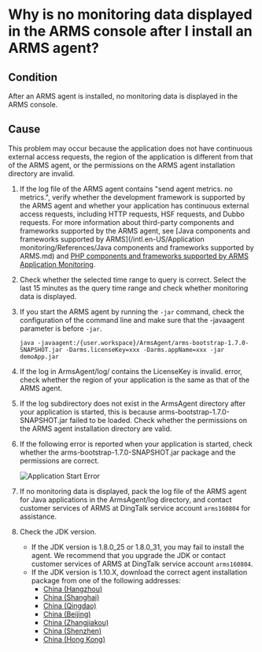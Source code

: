 # Why is no monitoring data displayed in the ARMS console after I install an ARMS agent?

## Condition

After an ARMS agent is installed, no monitoring data is displayed in the ARMS console.

## Cause

This problem may occur because the application does not have continuous external access requests, the region of the application is different from that of the ARMS agent, or the permissions on the ARMS agent installation directory are invalid.

1.  If the log file of the ARMS agent contains "send agent metrics. no metrics.", verify whether the development framework is supported by the ARMS agent and whether your application has continuous external access requests, including HTTP requests, HSF requests, and Dubbo requests. For more information about third-party components and frameworks supported by the ARMS agent, see [Java components and frameworks supported by ARMS](/intl.en-US/Application monitoring/References/Java components and frameworks supported by ARMS.md) and [PHP components and frameworks supported by ARMS Application Monitoring]().

2.  Check whether the selected time range to query is correct. Select the last 15 minutes as the query time range and check whether monitoring data is displayed.

3.  If you start the ARMS agent by running the `-jar` command, check the configuration of the command line and make sure that the -javaagent parameter is before `-jar`.

    ```
    java -javaagent:/{user.workspace}/ArmsAgent/arms-bootstrap-1.7.0-SNAPSHOT.jar -Darms.licenseKey=xxx -Darms.appName=xxx -jar demoApp.jar
    ```

4.  If the log in ArmsAgent/log/ contains the LicenseKey is invalid. error, check whether the region of your application is the same as that of the ARMS agent.

5.  If the log subdirectory does not exist in the ArmsAgent directory after your application is started, this is because arms-bootstrap-1.7.0-SNAPSHOT.jar failed to be loaded. Check whether the permissions on the ARMS agent installation directory are valid.

6.  If the following error is reported when your application is started, check whether the arms-bootstrap-1.7.0-SNAPSHOT.jar package and the permissions are correct.

    ![Application Start Error](https://static-aliyun-doc.oss-accelerate.aliyuncs.com/assets/img/en-US/5096358061/p43213.png)

7.  If no monitoring data is displayed, pack the log file of the ARMS agent for Java applications in the ArmsAgent/log directory, and contact customer services of ARMS at DingTalk service account `arms160804` for assistance.

8.  Check the JDK version.

    -   If the JDK version is 1.8.0\_25 or 1.8.0\_31, you may fail to install the agent. We recommend that you upgrade the JDK or contact customer services of ARMS at DingTalk service account `arms160804`.
    -   If the JDK version is 1.10.X, download the correct agent installation package from one of the following addresses:
        -   [China \(Hangzhou\)](https://arms-apm-hangzhou.oss-cn-hangzhou.aliyuncs.com/2.7.2/ArmsAgent.tar.gz)
        -   [China \(Shanghai\)](https://arms-apm-shanghai.oss-cn-shanghai.aliyuncs.com/2.7.2/ArmsAgent.tar.gz)
        -   [China \(Qingdao\)](https://arms-apm-qingdao.oss-cn-qingdao.aliyuncs.com/2.7.2/ArmsAgent.tar.gz)
        -   [China \(Beijing\)](https://arms-apm-beijing.oss-cn-beijing.aliyuncs.com/2.7.2/ArmsAgent.tar.gz)
        -   [China \(Zhangjiakou\)](https://arms-apm-zhangjiakou.oss-cn-zhangjiakou.aliyuncs.com/2.7.2/ArmsAgent.tar.gz)
        -   [China \(Shenzhen\)](https://arms-apm-shenzhen.oss-cn-shenzhen.aliyuncs.com/2.7.2/ArmsAgent.tar.gz)
        -   [China \(Hong Kong\)](https://arms-apm-hongkong.oss-cn-hongkong.aliyuncs.com/2.7.2/ArmsAgent.tar.gz)

